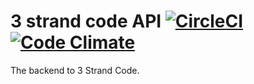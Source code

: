 3 strand code API [![CircleCI](https://img.shields.io/circleci/project/3-strand-code/3sc-api.svg)](https://circleci.com/gh/3-strand-code/3sc-api) [![Code Climate](https://img.shields.io/codeclimate/github/3-strand-code/3sc-api.svg)](https://codeclimate.com/github/3-strand-code/3sc-api)
=======

The backend to 3 Strand Code.

[3SC API]: http://threesc-api.herokuapp.com/docs
